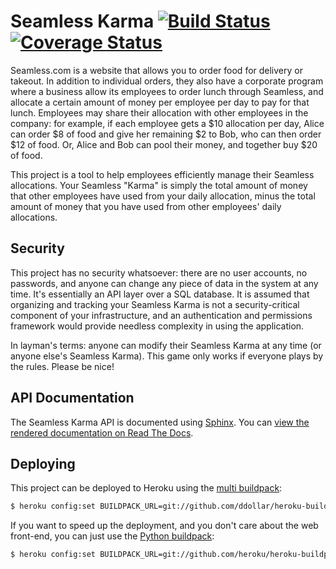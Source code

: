 # Seamless Karma [![Build Status](https://travis-ci.org/singingwolfboy/seamless-karma.svg?branch=master)](https://travis-ci.org/singingwolfboy/seamless-karma) [![Coverage Status](https://coveralls.io/repos/singingwolfboy/seamless-karma/badge.png)](https://coveralls.io/r/singingwolfboy/seamless-karma)


Seamless.com is a website that allows you to order food for delivery or takeout.
In addition to individual orders, they also have a corporate program where a
business allow its employees to order lunch through Seamless, and allocate
a certain amount of money per employee per day to pay for that lunch. Employees
may share their allocation with other employees in the company: for example, if
each employee gets a $10 allocation per day, Alice can order $8 of food and
give her remaining $2 to Bob, who can then order $12 of food. Or, Alice and
Bob can pool their money, and together buy $20 of food.

This project is a tool to help employees efficiently manage their Seamless
allocations. Your Seamless "Karma" is simply the total amount of money that
other employees have used from your daily allocation, minus the total amount of
money that you have used from other employees' daily allocations.

## Security

This project has no security whatsoever: there are no user accounts, no passwords,
and anyone can change any piece of data in the system at any time. It's
essentially an API layer over a SQL database. It is assumed that organizing
and tracking your Seamless Karma is not a security-critical component of your
infrastructure, and an authentication and permissions framework would provide
needless complexity in using the application.

In layman's terms: anyone can modify their Seamless Karma at any time (or anyone
else's Seamless Karma). This game only works if everyone plays by the rules.
Please be nice!

## API Documentation

The Seamless Karma API is documented using [Sphinx](http://sphinx-doc.org/). You
can [view the rendered documentation on Read The
Docs](http://seamless-karma.readthedocs.org).

## Deploying

This project can be deployed to Heroku using the [multi
buildpack](https://github.com/ddollar/heroku-buildpack-multi):

```bash
$ heroku config:set BUILDPACK_URL=git://github.com/ddollar/heroku-buildpack-multi.git
```

If you want to speed up the deployment, and you don't care about the web
front-end, you can just use the [Python
buildpack](https://github.com/heroku/heroku-buildpack-python):

```bash
$ heroku config:set BUILDPACK_URL=git://github.com/heroku/heroku-buildpack-python.git
```
